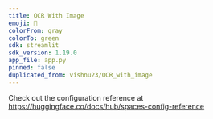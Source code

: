 ```yaml
---
title: OCR With Image
emoji: 🏴
colorFrom: gray
colorTo: green
sdk: streamlit
sdk_version: 1.19.0
app_file: app.py
pinned: false
duplicated_from: vishnu23/OCR_with_image
---
```


Check out the configuration reference at https://huggingface.co/docs/hub/spaces-config-reference
